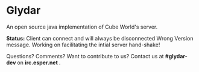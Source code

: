 Glydar
=====

An open source java implementation of Cube World's server.

<strong>Status:</strong> Client can connect and will always be disconnected Wrong Version message. Working on facilitating the intial server hand-shake!

Questions? Comments? Want to contribute to us? Contact us at <strong> #glydar-dev </strong> on <strong> irc.esper.net </strong>.
